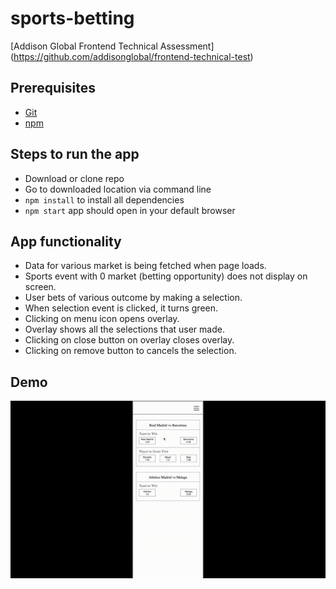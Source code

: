 # sports-betting
 
[Addison Global Frontend Technical Assessment] (https://github.com/addisonglobal/frontend-technical-test)

## Prerequisites

* [Git](http://git-scm.com/)
* [npm](https://www.npmjs.org/)

## Steps to run the app

* Download or clone repo
* Go to downloaded location via command line
* `npm install` to install all dependencies
* `npm start` app should open in your default browser

## App functionality

* Data for various market is being fetched when page loads.
* Sports event with 0 market (betting opportunity) does not display on screen.
* User bets of various outcome by making a selection.
* When selection event is clicked, it turns green.
* Clicking on menu icon opens overlay.
* Overlay shows all the selections that user made.
* Clicking on close button on overlay closes overlay.
* Clicking on remove button to cancels the selection.

## Demo
![Demo](./src/data/demo.gif)
